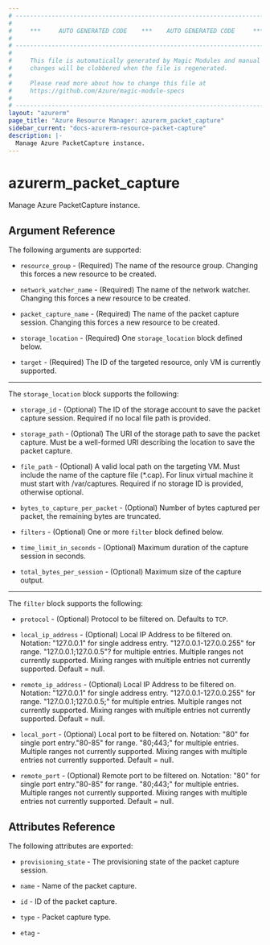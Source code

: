 ```yaml
---
# ----------------------------------------------------------------------------
#
#     ***     AUTO GENERATED CODE    ***    AUTO GENERATED CODE     ***
#
# ----------------------------------------------------------------------------
#
#     This file is automatically generated by Magic Modules and manual
#     changes will be clobbered when the file is regenerated.
#
#     Please read more about how to change this file at
#     https://github.com/Azure/magic-module-specs
#
# ----------------------------------------------------------------------------
layout: "azurerm"
page_title: "Azure Resource Manager: azurerm_packet_capture"
sidebar_current: "docs-azurerm-resource-packet-capture"
description: |-
  Manage Azure PacketCapture instance.
---
```


# azurerm_packet_capture

Manage Azure PacketCapture instance.


## Argument Reference

The following arguments are supported:

* `resource_group` - (Required) The name of the resource group. Changing this forces a new resource to be created.

* `network_watcher_name` - (Required) The name of the network watcher. Changing this forces a new resource to be created.

* `packet_capture_name` - (Required) The name of the packet capture session. Changing this forces a new resource to be created.

* `storage_location` - (Required) One `storage_location` block defined below.

* `target` - (Required) The ID of the targeted resource, only VM is currently supported.

---

The `storage_location` block supports the following:

* `storage_id` - (Optional) The ID of the storage account to save the packet capture session. Required if no local file path is provided.

* `storage_path` - (Optional) The URI of the storage path to save the packet capture. Must be a well-formed URI describing the location to save the packet capture.

* `file_path` - (Optional) A valid local path on the targeting VM. Must include the name of the capture file (*.cap). For linux virtual machine it must start with /var/captures. Required if no storage ID is provided, otherwise optional.

* `bytes_to_capture_per_packet` - (Optional) Number of bytes captured per packet, the remaining bytes are truncated.

* `filters` - (Optional) One or more `filter` block defined below.

* `time_limit_in_seconds` - (Optional) Maximum duration of the capture session in seconds.

* `total_bytes_per_session` - (Optional) Maximum size of the capture output.

---

The `filter` block supports the following:

* `protocol` - (Optional) Protocol to be filtered on. Defaults to `TCP`.

* `local_ip_address` - (Optional) Local IP Address to be filtered on. Notation: "127.0.0.1" for single address entry. "127.0.0.1-127.0.0.255" for range. "127.0.0.1;127.0.0.5"? for multiple entries. Multiple ranges not currently supported. Mixing ranges with multiple entries not currently supported. Default = null.

* `remote_ip_address` - (Optional) Local IP Address to be filtered on. Notation: "127.0.0.1" for single address entry. "127.0.0.1-127.0.0.255" for range. "127.0.0.1;127.0.0.5;" for multiple entries. Multiple ranges not currently supported. Mixing ranges with multiple entries not currently supported. Default = null.

* `local_port` - (Optional) Local port to be filtered on. Notation: "80" for single port entry."80-85" for range. "80;443;" for multiple entries. Multiple ranges not currently supported. Mixing ranges with multiple entries not currently supported. Default = null.

* `remote_port` - (Optional) Remote port to be filtered on. Notation: "80" for single port entry."80-85" for range. "80;443;" for multiple entries. Multiple ranges not currently supported. Mixing ranges with multiple entries not currently supported. Default = null.

## Attributes Reference

The following attributes are exported:

* `provisioning_state` - The provisioning state of the packet capture session.

* `name` - Name of the packet capture.

* `id` - ID of the packet capture.

* `type` - Packet capture type.

* `etag` - 
